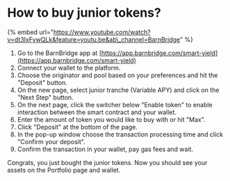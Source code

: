 # How to buy junior tokens?

{% embed url="https://www.youtube.com/watch?v=dt3IxFywQLk&feature=youtu.be&ab\_channel=BarnBridge" %}

1. Go to the BarnBridge app at [https://app.barnbridge.com/smart-yield](https://app.barnbridge.com/smart-yield)
2. Connect your wallet to the platform.
3. Choose the originator and pool based on your preferences and hit the "Deposit" button.
4. On the new page, select junior tranche \(Variable APY\) and click on the "Next Step" button.
5. On the next page, click the switcher below "Enable token" to enable interaction between the smart contract and your wallet.
6. Enter the amount of token you would like to buy with or hit "Max".
7. Click "Deposit" at the bottom of the page.
8. In the pop-up window choose the transaction processing time and click "Confirm your deposit".
9. Confirm the transaction in your wallet, pay gas fees and wait.

Congrats, you just bought the junior tokens. Now you should see your assets on the Portfolio page and wallet.

